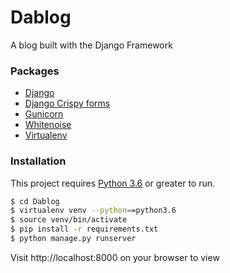 # Dablog


A blog built with the Django Framework


### Packages
* [Django](https://www.djangoproject.com/) 
* [Django Crispy forms](https://pypi.org/project/django-crispy-forms/) 
* [Gunicorn](https://pypi.org/project/gunicorn/) 
* [Whitenoise](https://pypi.org/project/whitenoise/)
* [Virtualenv](https://pypi.org/project/virtualenv/)

### Installation

This project requires [Python 3.6](https://www.python.org/) or greater to run.




```sh
$ cd Dablog
$ virtualenv venv --python==python3.6
$ source venv/bin/activate
$ pip install -r requirements.txt
$ python manage.py runserver
```
Visit http://localhost:8000 on your browser to view
